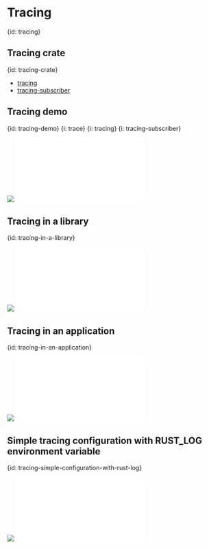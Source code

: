 # Tracing
{id: tracing}

## Tracing crate
{id: tracing-crate}

* [tracing](https://crates.io/crates/tracing)
* [tracing-subscriber](https://crates.io/crates/tracing-subscriber)

## Tracing demo
{id: tracing-demo}
{i: trace}
{i: tracing}
{i: tracing-subscriber}

![](examples/tracing/demo/Cargo.toml)
![](examples/tracing/demo/src/main.rs)

## Tracing in a library
{id: tracing-in-a-library}

![](examples/tracing/demo-lib/Cargo.toml)
![](examples/tracing/demo-lib/src/lib.rs)

## Tracing in an application
{id: tracing-in-an-application}

![](examples/tracing/demo-application/Cargo.toml)
![](examples/tracing/demo-application/src/main.rs)

## Simple tracing configuration with RUST_LOG environment variable
{id: tracing-simple-configuration-with-rust-log}


![](examples/tracing/demo-rust-log-env/Cargo.toml)
![](examples/tracing/demo-rust-log-env/src/main.rs)

